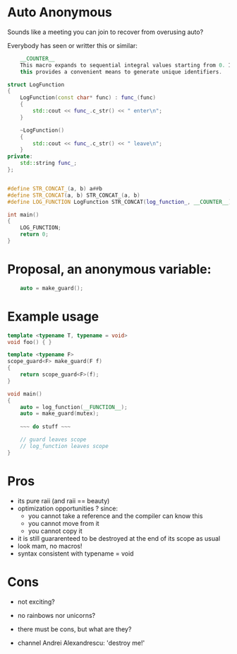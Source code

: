 









Auto Anonymous
==============

Sounds like a meeting you can join to recover from overusing auto?

Everybody has seen or writter this or similar:

```cpp
    __COUNTER__
    This macro expands to sequential integral values starting from 0. In conjunction with the ## operator,
    this provides a convenient means to generate unique identifiers.
```

```cpp
struct LogFunction
{
	LogFunction(const char* func) : func_(func)
	{
		std::cout << func_.c_str() << " enter\n";
	}

	~LogFunction()
	{
		std::cout << func_.c_str() << " leave\n";
	}
private:
	std::string func_;
};


#define STR_CONCAT_(a, b) a##b
#define STR_CONCAT(a, b) STR_CONCAT_(a, b)
#define LOG_FUNCTION LogFunction STR_CONCAT(log_function_, __COUNTER__) (__FUNCTION__)

int main()
{
    LOG_FUNCTION;
    return 0;
}
```


Proposal, an anonymous variable:
================================
```cpp
    auto = make_guard();
```    
Example usage
=============

```cpp
template <typename T, typename = void>
void foo() { }

template <typename F>
scope_guard<F> make_guard(F f)
{
	return scope_guard<F>(f);
}

void main()
{
	auto = log_function(__FUNCTION__);
	auto = make_guard(mutex); 
	
	~~~ do stuff ~~~

	// guard leaves scope 
	// log_function leaves scope
}
```

Pros
====
- its pure raii (and raii == beauty)
- optimization opportunities ? since:
  - you cannot take a reference and the compiler can know this
  - you cannot move from it
  - you cannot copy it
- it is still guararenteed to be destroyed at the end of its scope as usual
- look mam, no macros!
- syntax consistent with typename = void

Cons
====
- not exciting?
- no rainbows nor unicorns?


- there must be cons, but what are they?
- channel Andrei Alexandrescu: 'destroy me!'
